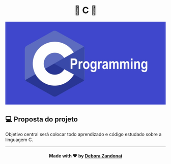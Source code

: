 <h1 align="center">🚀 C 🚀</h1>

![Badge](/github/c.jpg)

## 💻 Proposta do projeto

Objetivo central será colocar todo aprendizado e código estudado sobre a linguagem C.

<hr />

<h4 align=center>Made with ❤️ by <a href="https://www.linkedin.com/in/debora-zandonai-4ab092195/">Debora Zandonai</a></h4>
